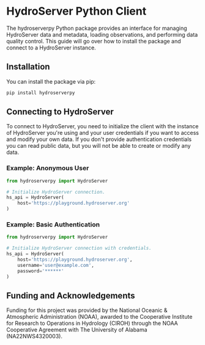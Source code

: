 # HydroServer Python Client

The hydroserverpy Python package provides an interface for managing HydroServer data and metadata, loading observations, and performing data quality control. This guide will go over how to install the package and connect to a HydroServer instance.

## Installation

You can install the package via pip:

```bash
pip install hydroserverpy
```

## Connecting to HydroServer

To connect to HydroServer, you need to initialize the client with the instance of HydroServer you're using and your user credentials if you want to access and modify your own data. If you don't provide authentication credentials you can read public data, but you will not be able to create or modify any data.

### Example: Anonymous User

```python
from hydroserverpy import HydroServer

# Initialize HydroServer connection.
hs_api = HydroServer(
    host='https://playground.hydroserver.org'
)
```

### Example: Basic Authentication

```python
from hydroserverpy import HydroServer

# Initialize HydroServer connection with credentials.
hs_api = HydroServer(
    host='https://playground.hydroserver.org',
    username='user@example.com',
    password='******'
)
```

## Funding and Acknowledgements

Funding for this project was provided by the National Oceanic & Atmospheric Administration (NOAA), awarded to the Cooperative Institute for Research to Operations in Hydrology (CIROH) through the NOAA Cooperative Agreement with The University of Alabama (NA22NWS4320003).
